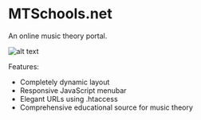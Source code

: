 # MTSchools.net
An online music theory portal.

![alt text](https://i.ibb.co/XjYyWmY/mtschool.png)

Features:
- Completely dynamic layout
- Responsive JavaScript menubar
- Elegant URLs using .htaccess
- Comprehensive educational source for music theory
